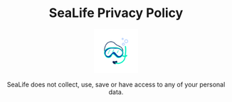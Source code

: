 <h1 style="text-align: center;">SeaLife Privacy Policy</h1>

<p align="center">
 <img width="100" alt="SeaLife-logo" src="https://github.com/FiroshV/SeaLife/blob/main/assets/icon/icon.png">
</p>

<p align="center">
SeaLife does not collect, use, save or have access to any of your personal data.  
</p>
